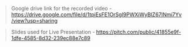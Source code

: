 

> Google drive link for the recorded video - https://drive.google.com/file/d/1tpiEsFE1OrSgl9PWXiWyBIZ67lNmi7Yv/view?usp=sharing


> Slides used for Live Presentation - https://pitch.com/public/41855e9f-1dfe-4585-8d32-239ec88e7c89
